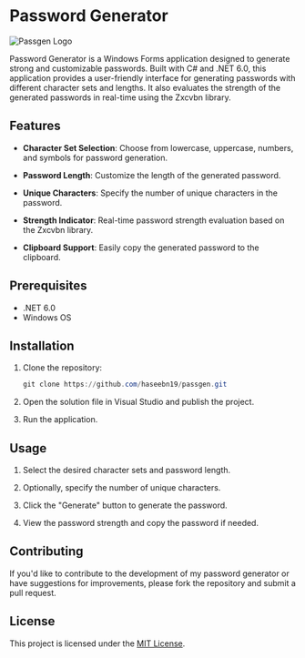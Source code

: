 # Password Generator

![Passgen Logo](logo.png)

Password Generator is a Windows Forms application designed to generate strong and customizable passwords. Built with C# and .NET 6.0, this application provides a user-friendly interface for generating passwords with different character sets and lengths. It also evaluates the strength of the generated passwords in real-time using the Zxcvbn library.

## Features

- **Character Set Selection**: Choose from lowercase, uppercase, numbers, and symbols for password generation.
  
- **Password Length**: Customize the length of the generated password.
  
- **Unique Characters**: Specify the number of unique characters in the password.
  
- **Strength Indicator**: Real-time password strength evaluation based on the Zxcvbn library.
  
- **Clipboard Support**: Easily copy the generated password to the clipboard.

## Prerequisites

- .NET 6.0
- Windows OS

## Installation

1. Clone the repository:
   ```powershell
   git clone https://github.com/haseebn19/passgen.git
   ```
   
2. Open the solution file in Visual Studio and publish the project.

3. Run the application.

## Usage

1. Select the desired character sets and password length.
  
2. Optionally, specify the number of unique characters.
  
3. Click the "Generate" button to generate the password.
  
4. View the password strength and copy the password if needed.

## Contributing

If you'd like to contribute to the development of my password generator or have suggestions for improvements, please fork the repository and submit a pull request.

## License

This project is licensed under the [MIT License](https://opensource.org/licenses/MIT).
